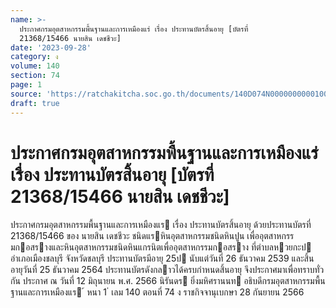 ```yaml
---
name: >-
  ประกาศกรมอุตสาหกรรมพื้นฐานและการเหมืองแร่ เรื่อง ประทานบัตรสิ้นอายุ [บัตรที่
  21368/15466 นายสิน เดชชีวะ]
date: '2023-09-28'
category: ง
volume: 140
section: 74
page: 1
source: 'https://ratchakitcha.soc.go.th/documents/140D074N0000000000100.pdf'
draft: true
---
```


# ประกาศกรมอุตสาหกรรมพื้นฐานและการเหมืองแร่ เรื่อง ประทานบัตรสิ้นอายุ [บัตรที่ 21368/15466 นายสิน เดชชีวะ]

ประกาศกรมอุตสาหกรรมพื้นฐานและการเหมืองแร เรื่อง ประทานบัตรสิ้นอายุ ด้วยประทานบัตรที่ 21368/15466 ของ นายสิน เดชชีวะ ชนิดแรหินอุตสาหกรรมชนิดหินปูน เพื่ออุตสาหกรรมกอสรางและหินอุตสาหกรรมชนิดหินแกรนิตเพื่ออุตสาหกรรมกอสราง ที่ตําบลหวยกะป อําเภอเมืองชลบุรี จังหวัดชลบุรี ประทานบัตรมีอายุ 25ป นับแต่วันที่ 26 ธันวาคม 2539 และสิ้นอายุวันที่ 25 ธันวาคม 2564 ประทานบัตรดังกลาวได้ครบกําหนดสิ้นอายุ จึงประกาศมาเพื่อทราบทั่วกัน ประกาศ ณ วันที่ 12 มิถุนายน พ.ศ. 2566 นิรันดร ยิ่งมหิศรานนท อธิบดีกรมอุตสาหกรรมพื้นฐานและการเหมืองแร ้ หนา 1 ่ เลม 140 ตอนที่ 74 ง ราชกิจจานุเบกษา 28 กันยายน 2566
